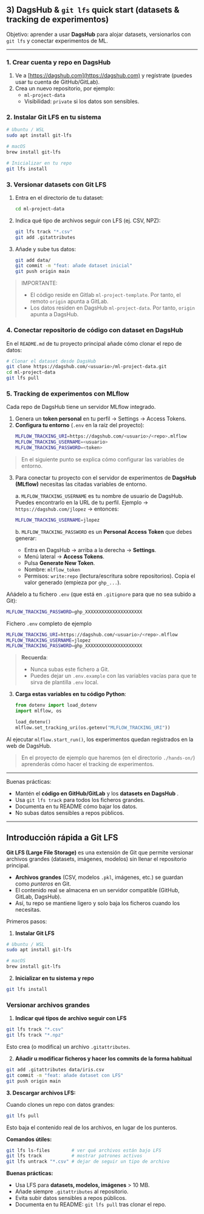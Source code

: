 ## 3) DagsHub & `git lfs` quick start (datasets & tracking de experimentos)

Objetivo: aprender a usar **DagsHub** para alojar datasets, versionarlos con `git lfs` y conectar experimentos de ML.

---

### 1. Crear cuenta y repo en DagsHub

1. Ve a [https://dagshub.com](https://dagshub.com) y regístrate (puedes usar tu cuenta de GitHub/GitLab).
2. Crea un nuevo repositorio, por ejemplo:
   - `ml-project-data`
   - Visibilidad: `private` si los datos son sensibles.

### 2. Instalar Git LFS en tu sistema

```bash
# Ubuntu / WSL
sudo apt install git-lfs

# macOS
brew install git-lfs

# Inicializar en tu repo
git lfs install
```

### 3. Versionar datasets con Git LFS

1. Entra en el directorio de tu dataset:
   ```bash
   cd ml-project-data
   ```
2. Indica qué tipo de archivos seguir con LFS (ej. CSV, NPZ):
   ```bash
   git lfs track "*.csv"
   git add .gitattributes
   ```
3. Añade y sube tus datos:
   ```bash
   git add data/
   git commit -m "feat: añade dataset inicial"
   git push origin main
   ```

> IMPORTANTE:
>
> * El código reside en Gitlab `ml-project-template`. Por tanto, el remoto `origin` apunta a GitLab.
> * Los datos residen en DagsHub `ml-project-data`. Por tanto, `origin` apunta a DagsHub.

### 4. Conectar repositorio de código con dataset en DagsHub

En el `README.md` de tu proyecto principal añade cómo clonar el repo de datos:

```bash
# Clonar el dataset desde DagsHub
git clone https://dagshub.com/<usuario>/ml-project-data.git
cd ml-project-data
git lfs pull
```

### 5. Tracking de experimentos con MLflow

Cada repo de DagsHub tiene un servidor MLflow integrado.

1. Genera un **token personal** en tu perfil → Settings → Access Tokens.
2. **Configura tu entorno** (`.env` en la raíz del proyecto):
   ```bash
   MLFLOW_TRACKING_URI=https://dagshub.com/<usuario>/<repo>.mlflow
   MLFLOW_TRACKING_USERNAME=<usuario>
   MLFLOW_TRACKING_PASSWORD=<token>
   ```

> En el siguiente punto se explica cómo configurar las variables de entorno.

3. Para conectar tu proyecto con el servidor de experimentos de **DagsHub (MLflow)** necesitas las citadas variables de entorno.

   a. `MLFLOW_TRACKING_USERNAME` es tu nombre de usuario de DagsHub. Puedes encontrarlo en la URL de tu perfil. Ejemplo → `https://dagshub.com/jlopez` → entonces:

   ```bash
   MLFLOW_TRACKING_USERNAME=jlopez
   ```

   b. `MLFLOW_TRACKING_PASSWORD` es un **Personal Access Token** que debes generar:
   - Entra en DagsHub → arriba a la derecha → **Settings**.
   - Menú lateral → **Access Tokens**.
   - Pulsa **Generate New Token**.
   * Nombre: `mlflow_token`
   * Permisos: `write:repo` (lectura/escritura sobre repositorios). Copia el valor generado (empieza por `ghp_...`).

Añádelo a tu fichero `.env` (que está en `.gitignore` para que no sea subido a Git):

```bash
MLFLOW_TRACKING_PASSWORD=ghp_XXXXXXXXXXXXXXXXXXXXX
```

Fichero `.env` completo de ejemplo

```bash
MLFLOW_TRACKING_URI=https://dagshub.com/<usuario>/<repo>.mlflow
MLFLOW_TRACKING_USERNAME=jlopez
MLFLOW_TRACKING_PASSWORD=ghp_XXXXXXXXXXXXXXXXXXXXX
```

> **Recuerda**:
>
> * Nunca subas este fichero a Git.
> * Puedes dejar un `.env.example` con las variables vacías para que te sirva de plantilla `.env` local.

3. **Carga estas variables en tu código Python**:
   ```python
   from dotenv import load_dotenv
   import mlflow, os

   load_dotenv()
   mlflow.set_tracking_uri(os.getenv("MLFLOW_TRACKING_URI"))
   ```

Al ejecutar `mlflow.start_run()`, los experimentos quedan registrados en la web de DagsHub.

> En el proyecto de ejemplo que haremos (en el directorio `./hands-on/`) aprenderás cómo hacer el tracking de experimentos.

---

Buenas prácticas:

* Mantén el **código en GitHub/GitLab** y los  **datasets en DagsHub** .
* Usa `git lfs track` para todos los ficheros grandes.
* Documenta en tu README cómo bajar los datos.
* No subas datos sensibles a repos públicos.

---

## Introducción rápida a Git LFS

**Git LFS (Large File Storage)** es una extensión de Git que permite versionar archivos grandes (datasets, imágenes, modelos) sin llenar el repositorio principal.

- **Archivos grandes** (CSV, modelos `.pkl`, imágenes, etc.) se guardan como *punteros* en Git.
- El contenido real se almacena en un servidor compatible (GitHub, GitLab, DagsHub).
- Así, tu repo se mantiene ligero y solo baja los ficheros cuando los necesitas.

Primeros pasos:

1. **Instalar Git LFS**

```bash
# Ubuntu / WSL
sudo apt install git-lfs

# macOS
brew install git-lfs
```

2. **Inicializar en tu sistema y repo**

```bash
git lfs install
```

### Versionar archivos grandes

1. **Indicar qué tipos de archivo seguir con LFS**

```bash
git lfs track "*.csv"
git lfs track "*.npz"
```

Esto crea (o modifica) un archivo `.gitattributes`.

2. **Añadir u modificar ficheros y hacer los commits de la forma habitual**

```bash
git add .gitattributes data/iris.csv
git commit -m "feat: añade dataset con LFS"
git push origin main
```

 **3. Descargar archivos LFS:**

Cuando clones un repo con datos grandes:

```bash
git lfs pull
```

Esto baja el contenido real de los archivos, en lugar de los punteros.

**Comandos útiles:**

```bash
git lfs ls-files        # ver qué archivos están bajo LFS
git lfs track           # mostrar patrones activos
git lfs untrack "*.csv" # dejar de seguir un tipo de archivo
```

**Buenas prácticas:**

* Usa LFS para **datasets, modelos, imágenes** > 10 MB.
* Añade siempre `.gitattributes` al repositorio.
* Evita subir datos sensibles a repos públicos.
* Documenta en tu README: `git lfs pull` tras clonar el repo.
